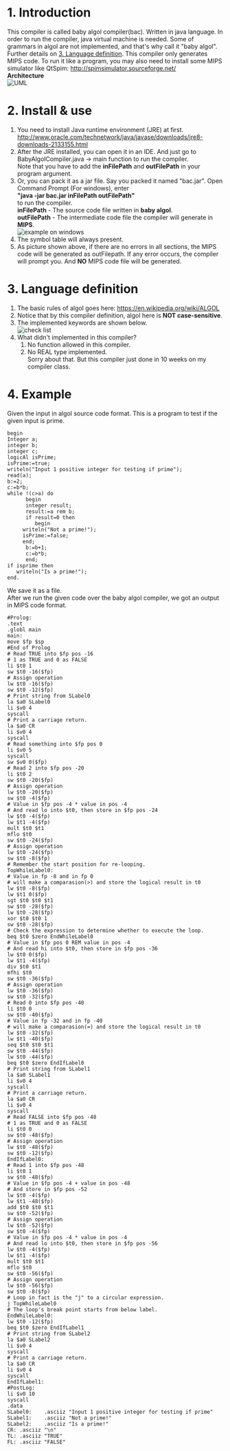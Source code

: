 # 1. **Introduction**<br>
This compiler is called baby algol compiler(bac). Written in java language. In order to run the compiler, java virtual machine is needed. Some of grammars in algol are not implemented, and that's why call it "baby algol". Further details on [3. Language definition](#3-language-definition). 
This compiler only generates MIPS code. To run it like a program, you may also need to install some MIPS simulator like QtSpim: http://spimsimulator.sourceforge.net/<br>
**Architecture**<br>
![UML](https://raw.githubusercontent.com/Tony-Hu/BabyAlgolCompiler/master/diagram.gv.png)

# 2. **Install & use**<br>
1. You need to install Java runtime environment (JRE) at first. http://www.oracle.com/technetwork/java/javase/downloads/jre8-downloads-2133155.html
2. After the JRE installed, you can open it in an IDE. And just go to BabyAlgolCompiler.java -> main function to run the compiler.<br>
Note that you have to add the **inFilePath** and **outFilePath** in your program argument.
3. Or, you can pack it as a jar file. Say you packed it named "bac.jar". Open Command Prompt (For windows), enter<br> 
   **"java -jar bac.jar inFilePath outFilePath"**<br>
   to run the compiler.<br>
   **inFilePath** - The source code file written in **baby algol**.<br>
   **outFilePath** - The intermediate code file the compiler will generate in **MIPS**. <br>
   ![example on windows](https://raw.githubusercontent.com/Tony-Hu/BabyAlgolCompiler/master/BabyAlgolCompiler/example.png)
3. The symbol table will always present.
4. As picture shown above, if there are no errors in all sections, the MIPS code will be generated as outFilepath. If any error occurs, the compiler will prompt you. And **NO** MIPS code file will be generated.

# 3. **Language definition**<br>
1. The basic rules of algol goes here: https://en.wikipedia.org/wiki/ALGOL
2. Notice that by this compiler definition, algol here is **NOT case-sensitive**.
3. The implemented keywords are shown below.<br>
![check list](https://raw.githubusercontent.com/Tony-Hu/BabyAlgolCompiler/master/BabyAlgolCompiler/check_list.png)
4. What didn't implemented in this compiler?
   1. No function allowed in this compiler.
   2. No REAL type implemented.<br>
   Sorry about that. But this compiler just done in 10 weeks on my compiler class.

# 4. **Example**<br>
Given the input in algol source code format. This is a program to test if the given input is prime.<br>
```
begin
Integer a;
integer b;
integer c;
logicAl isPrime;
isPrime:=true;
writeln("Input 1 positive integer for testing if prime");
read(a);
b:=2;
c:=b*b;
while !(c>a) do
      begin
      integer result;
      result:=a rem b;
      if result=0 then
      	 begin
	 writeln("Not a prime!");
	 isPrime:=false;
	 end;
      b:=b+1;
      c:=b*b;
      end;
if isprime then
   writeln("Is a prime!");
end.
```
We save it as a file.<br>
After we run the given code over the baby algol compiler, we got an output in MIPS code format.<br>
```mipsasm
#Prolog:
.text
.globl main
main:
move $fp $sp
#End of Prolog
# Read TRUE into $fp pos -16
# 1 as TRUE and 0 as FALSE
li $t0 1
sw $t0 -16($fp)
# Assign operation
lw $t0 -16($fp)
sw $t0 -12($fp)
# Print string from SLabel0
la $a0 SLabel0
li $v0 4
syscall
# Print a carriage return.
la $a0 CR
li $v0 4
syscall
# Read something into $fp pos 0
li $v0 5
syscall
sw $v0 0($fp)
# Read 2 into $fp pos -20
li $t0 2
sw $t0 -20($fp)
# Assign operation
lw $t0 -20($fp)
sw $t0 -4($fp)
# Value in $fp pos -4 * value in pos -4
# And read lo into $t0, then store in $fp pos -24
lw $t0 -4($fp)
lw $t1 -4($fp)
mult $t0 $t1
mflo $t0
sw $t0 -24($fp)
# Assign operation
lw $t0 -24($fp)
sw $t0 -8($fp)
# Remember the start position for re-looping.
TopWhileLabel0:
# Value in fp -8 and in fp 0
# will make a comparasion(>) and store the logical result in t0
lw $t0 -8($fp)
lw $t1 0($fp)
sgt $t0 $t0 $t1
sw $t0 -28($fp)
lw $t0 -28($fp)
xor $t0 $t0 1
sw $t0 -28($fp)
# Check the expression to determine whether to execute the loop.
beq $t0 $zero EndWhileLabel0
# Value in $fp pos 0 REM value in pos -4
# And read hi into $t0, then store in $fp pos -36
lw $t0 0($fp)
lw $t1 -4($fp)
div $t0 $t1
mfhi $t0
sw $t0 -36($fp)
# Assign operation
lw $t0 -36($fp)
sw $t0 -32($fp)
# Read 0 into $fp pos -40
li $t0 0
sw $t0 -40($fp)
# Value in fp -32 and in fp -40
# will make a comparasion(=) and store the logical result in t0
lw $t0 -32($fp)
lw $t1 -40($fp)
seq $t0 $t0 $t1
sw $t0 -44($fp)
lw $t0 -44($fp)
beq $t0 $zero EndIfLabel0
# Print string from SLabel1
la $a0 SLabel1
li $v0 4
syscall
# Print a carriage return.
la $a0 CR
li $v0 4
syscall
# Read FALSE into $fp pos -48
# 1 as TRUE and 0 as FALSE
li $t0 0
sw $t0 -48($fp)
# Assign operation
lw $t0 -48($fp)
sw $t0 -12($fp)
EndIfLabel0:
# Read 1 into $fp pos -48
li $t0 1
sw $t0 -48($fp)
# Value in $fp pos -4 + value in pos -48
# And store in $fp pos -52
lw $t0 -4($fp)
lw $t1 -48($fp)
add $t0 $t0 $t1
sw $t0 -52($fp)
# Assign operation
lw $t0 -52($fp)
sw $t0 -4($fp)
# Value in $fp pos -4 * value in pos -4
# And read lo into $t0, then store in $fp pos -56
lw $t0 -4($fp)
lw $t1 -4($fp)
mult $t0 $t1
mflo $t0
sw $t0 -56($fp)
# Assign operation
lw $t0 -56($fp)
sw $t0 -8($fp)
# Loop in fact is the "j" to a circular expression.
j TopWhileLabel0
# The loop's break point starts from below label.
EndWhileLabel0:
lw $t0 -12($fp)
beq $t0 $zero EndIfLabel1
# Print string from SLabel2
la $a0 SLabel2
li $v0 4
syscall
# Print a carriage return.
la $a0 CR
li $v0 4
syscall
EndIfLabel1:
#PostLog:
li $v0 10
syscall
.data
SLabel0:	.asciiz "Input 1 positive integer for testing if prime"
SLabel1:	.asciiz "Not a prime!"
SLabel2:	.asciiz "Is a prime!"
CR:	.asciiz "\n"
TL:	.asciiz "TRUE"
FL:	.asciiz "FALSE"

```


